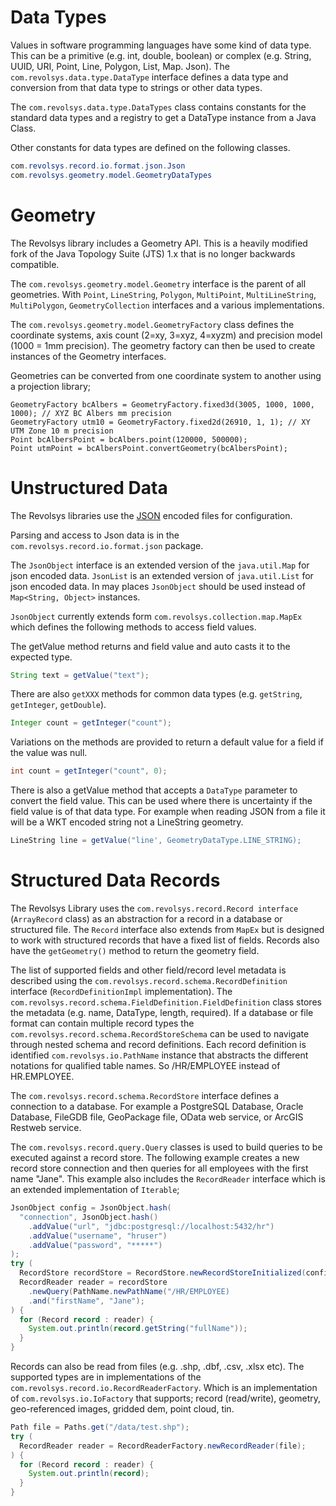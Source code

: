# Data Types

Values in software programming languages have some kind of data type. This can be a  primitive
(e.g. int, double, boolean) or complex (e.g. String, UUID, URI, Point, Line, Polygon, List, Map. Json).
The `com.revolsys.data.type.DataType` interface defines a data type and conversion from that
data  type to strings or other data types.

The `com.revolsys.data.type.DataTypes` class contains constants for the standard data types
and a registry to get a DataType instance from a Java Class.

Other constants for data types are defined on the following classes.

```java
com.revolsys.record.io.format.json.Json
com.revolsys.geometry.model.GeometryDataTypes
```

# Geometry

The Revolsys library includes a Geometry API. This is a heavily modified fork of the Java Topology
Suite (JTS) 1.x that is no longer backwards compatible.

The `com.revolsys.geometry.model.Geometry` interface is the parent of all geometries. With `Point`, `LineString`,
`Polygon`, `MultiPoint`, `MultiLineString`, `MultiPolygon`, `GeometryCollection` interfaces and a various implementations.

The `com.revolsys.geometry.model.GeometryFactory` class defines the coordinate systems,
axis count (2=xy, 3=xyz, 4=xyzm) and precision model (1000 = 1mm precision). The geometry
factory can then be used to create instances of the Geometry interfaces.

Geometries can be converted from one coordinate system to another using a projection library;

```
GeometryFactory bcAlbers = GeometryFactory.fixed3d(3005, 1000, 1000, 1000); // XYZ BC Albers mm precision
GeometryFactory utm10 = GeometryFactory.fixed2d(26910, 1, 1); // XY UTM Zone 10 m precision
Point bcAlbersPoint = bcAlbers.point(120000, 500000);
Point utmPoint = bcAlbersPoint.convertGeometry(bcAlbersPoint);
```

# Unstructured Data

The Revolsys libraries use the [JSON](https://www.json.org/json-en.html) encoded files for configuration.

Parsing and access to Json data is in the `com.revolsys.record.io.format.json` package.

The `JsonObject` interface is an extended version of the `java.util.Map` for json encoded data. `JsonList`
is an extended version of `java.util.List` for json encoded data. In may places `JsonObject` should be
used instead of `Map<String, Object>` instances.

`JsonObject` currently extends form `com.revolsys.collection.map.MapEx` which defines the following methods
to access field values.

The getValue method returns and field value and auto casts it to the expected type.

```java
String text = getValue("text");
```

There are also `getXXX` methods for common data types (e.g. `getString`, `getInteger`, `getDouble`).

```java
Integer count = getInteger("count");
```

Variations on the methods are provided to return a default value for a field if the value was null.

```java
int count = getInteger("count", 0);
```

There is also a getValue method that accepts a `DataType` parameter to convert the field value. This
can be used where there is uncertainty if the field value is of that data type. For example when
reading JSON from a file it will be a WKT encoded string not a LineString geometry.

```java
LineString line = getValue("line', GeometryDataType.LINE_STRING);
```

# Structured Data Records

The Revolsys Library uses the `com.revolsys.record.Record interface` (`ArrayRecord` class)
as an abstraction for a record in a database or structured file. The `Record` interface also extends
from `MapEx` but is designed to work with structured records that have a fixed list of fields. Records
also have the `getGeometry()` method to return the geometry field.

The list of supported fields and other field/record level metadata is described using the
`com.revolsys.record.schema.RecordDefinition` interface (`RecordDefinitionImpl` implementation). The 
`com.revolsys.record.schema.FieldDefinition.FieldDefinition` class stores the metadata (e.g. name, DataType,
length, required). If a database or file format can contain multiple record types the
`com.revolsys.record.schema.RecordStoreSchema` can be used to navigate through nested schema and record
definitions. Each record definition is identified `com.revolsys.io.PathName` instance that abstracts
the different notations for qualified table names. So /HR/EMPLOYEE instead of HR.EMPLOYEE.

The `com.revolsys.record.schema.RecordStore` interface defines a connection to a database. For example a
PostgreSQL Database, Oracle Database, FileGDB file, GeoPackage file, OData web service, or 
ArcGIS Restweb service.

The `com.revolsys.record.query.Query` classes is used to build queries to be executed against a record store.
The following example creates a new record store connection and then queries for all employees with
the first name "Jane". This example also includes the `RecordReader` interface which is an extended
implementation of `Iterable`;

```java
JsonObject config = JsonObject.hash(
  "connection", JsonObject.hash()
    .addValue("url", "jdbc:postgresql://localhost:5432/hr")
    .addValue("username", "hruser")
    .addValue("password", "*****")
);
try (
  RecordStore recordStore = RecordStore.newRecordStoreInitialized(config);
  RecordReader reader = recordStore
    .newQuery(PathName.newPathName("/HR/EMPLOYEE)
    .and("firstName", "Jane");
) {
  for (Record record : reader) {
    System.out.println(record.getString("fullName"));
  }
}
```

Records can also be read from files (e.g. .shp, .dbf, .csv, .xlsx etc). The supported types
are in implementations of the `com.revolsys.record.io.RecordReaderFactory`. Which is an implementation
of `com.revolsys.io.IoFactory` that supports; record (read/write), geometry, geo-referenced images,
gridded dem, point cloud, tin.

```java
Path file = Paths.get("/data/test.shp");
try (
  RecordReader reader = RecordReaderFactory.newRecordReader(file);
) {
  for (Record record : reader) {
    System.out.println(record);
  }
}
```
